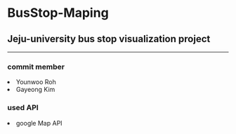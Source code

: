# BusStop-Maping

<h2>Jeju-university bus stop visualization project</h2>
<hr>
<h3>commit member </h3>
<li>Younwoo Roh</li>
<li>Gayeong Kim</li>
<h3>used API</h4>
<li>google Map API</li>



